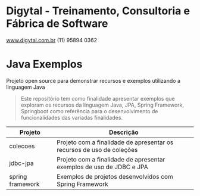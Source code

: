 # Digytal - Treinamento, Consultoria e Fábrica de Software
www.digytal.com.br
(11) 95894 0362

# Java Exemplos
Projeto open source para demonstrar recursos e exemplos utilizando a linguagem Java

> Este repositório tem como finalidade apresentar exemplos que exploram os recursos da linguagem Java, JPA, Spring Framework, Springboot como referência para o desenvolvimento de funcionalidades das variadas finalidades.

|Projeto         |Descrição                      
|----------------|-------------------------------
|colecoes|Projeto com a finalidade de apresentar os recursos de uso de coleções
|jdbc-jpa|Projeto com a finalidade de apresentar exemplos de uso de JDBC e JPA
|spring framework|Exemplos de projetos desenvolvidos com Spring Framework
